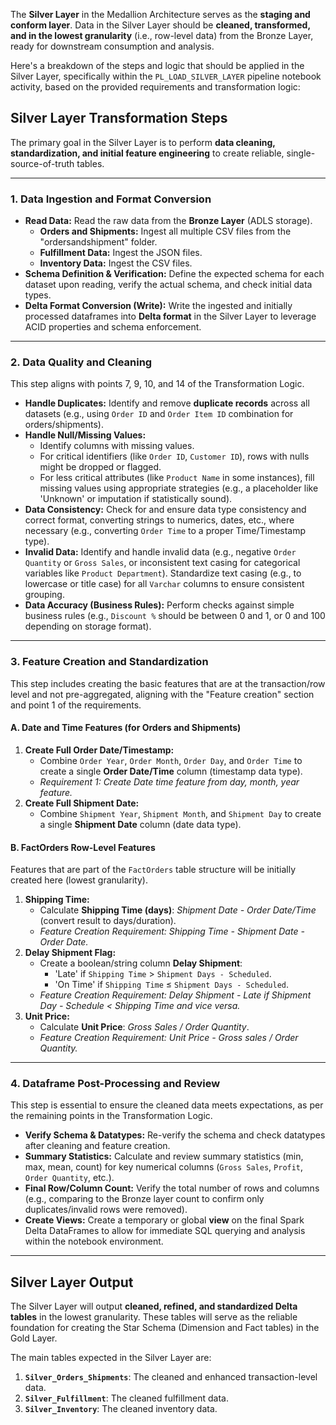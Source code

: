 The **Silver Layer** in the Medallion Architecture serves as the **staging and conform layer**. Data in the Silver Layer should be **cleaned, transformed, and in the lowest granularity** (i.e., row-level data) from the Bronze Layer, ready for downstream consumption and analysis.

Here's a breakdown of the steps and logic that should be applied in the Silver Layer, specifically within the `PL_LOAD_SILVER_LAYER` pipeline notebook activity, based on the provided requirements and transformation logic:

## Silver Layer Transformation Steps

The primary goal in the Silver Layer is to perform **data cleaning, standardization, and initial feature engineering** to create reliable, single-source-of-truth tables.

---

### 1. Data Ingestion and Format Conversion

* **Read Data:** Read the raw data from the **Bronze Layer** (ADLS storage).
    * **Orders and Shipments:** Ingest all multiple CSV files from the "ordersandshipment" folder.
    * **Fulfillment Data:** Ingest the JSON files.
    * **Inventory Data:** Ingest the CSV files.
* **Schema Definition & Verification:** Define the expected schema for each dataset upon reading, verify the actual schema, and check initial data types.
* **Delta Format Conversion (Write):** Write the ingested and initially processed dataframes into **Delta format** in the Silver Layer to leverage ACID properties and schema enforcement.

---

### 2. Data Quality and Cleaning

This step aligns with points 7, 9, 10, and 14 of the Transformation Logic.

* **Handle Duplicates:** Identify and remove **duplicate records** across all datasets (e.g., using `Order ID` and `Order Item ID` combination for orders/shipments).
* **Handle Null/Missing Values:**
    * Identify columns with missing values.
    * For critical identifiers (like `Order ID`, `Customer ID`), rows with nulls might be dropped or flagged.
    * For less critical attributes (like `Product Name` in some instances), fill missing values using appropriate strategies (e.g., a placeholder like 'Unknown' or imputation if statistically sound).
* **Data Consistency:** Check for and ensure data type consistency and correct format, converting strings to numerics, dates, etc., where necessary (e.g., converting `Order Time` to a proper Time/Timestamp type).
* **Invalid Data:** Identify and handle invalid data (e.g., negative `Order Quantity` or `Gross Sales`, or inconsistent text casing for categorical variables like `Product Department`). Standardize text casing (e.g., to lowercase or title case) for all `Varchar` columns to ensure consistent grouping.
* **Data Accuracy (Business Rules):** Perform checks against simple business rules (e.g., `Discount %` should be between 0 and 1, or 0 and 100 depending on storage format).

---

### 3. Feature Creation and Standardization

This step includes creating the basic features that are at the transaction/row level and not pre-aggregated, aligning with the "Feature creation" section and point 1 of the requirements.

#### A. Date and Time Features (for Orders and Shipments)

1.  **Create Full Order Date/Timestamp:**
    * Combine `Order Year`, `Order Month`, `Order Day`, and `Order Time` to create a single **Order Date/Time** column (timestamp data type).
    * *Requirement 1: Create Date time feature from day, month, year feature.*
2.  **Create Full Shipment Date:**
    * Combine `Shipment Year`, `Shipment Month`, and `Shipment Day` to create a single **Shipment Date** column (date data type).

#### B. FactOrders Row-Level Features

Features that are part of the `FactOrders` table structure will be initially created here (lowest granularity).

1.  **Shipping Time:**
    * Calculate **Shipping Time (days)**: *Shipment Date - Order Date/Time* (convert result to days/duration).
    * *Feature Creation Requirement: Shipping Time - Shipment Date - Order Date.*
2.  **Delay Shipment Flag:**
    * Create a boolean/string column **Delay Shipment**:
        * 'Late' if `Shipping Time` > `Shipment Days - Scheduled`.
        * 'On Time' if `Shipping Time` $\le$ `Shipment Days - Scheduled`.
    * *Feature Creation Requirement: Delay Shipment - Late if Shipment Day - Schedule < Shipping Time and vice versa.*
3.  **Unit Price:**
    * Calculate **Unit Price**: *Gross Sales / Order Quantity*.
    * *Feature Creation Requirement: Unit Price - Gross sales / Order Quantity.*

---

### 4. Dataframe Post-Processing and Review

This step is essential to ensure the cleaned data meets expectations, as per the remaining points in the Transformation Logic.

* **Verify Schema & Datatypes:** Re-verify the schema and check datatypes after cleaning and feature creation.
* **Summary Statistics:** Calculate and review summary statistics (min, max, mean, count) for key numerical columns (`Gross Sales`, `Profit`, `Order Quantity`, etc.).
* **Final Row/Column Count:** Verify the total number of rows and columns (e.g., comparing to the Bronze layer count to confirm only duplicates/invalid rows were removed).
* **Create Views:** Create a temporary or global **view** on the final Spark Delta DataFrames to allow for immediate SQL querying and analysis within the notebook environment.

---

## Silver Layer Output

The Silver Layer will output **cleaned, refined, and standardized Delta tables** in the lowest granularity. These tables will serve as the reliable foundation for creating the Star Schema (Dimension and Fact tables) in the Gold Layer.

The main tables expected in the Silver Layer are:

1.  **`Silver_Orders_Shipments`**: The cleaned and enhanced transaction-level data.
2.  **`Silver_Fulfillment`**: The cleaned fulfillment data.
3.  **`Silver_Inventory`**: The cleaned inventory data.